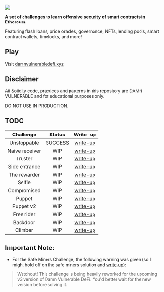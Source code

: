 ![](cover.png)

**A set of challenges to learn offensive security of smart contracts in Ethereum.**

Featuring flash loans, price oracles, governance, NFTs, lending pools, smart contract wallets, timelocks, and more!

## Play

Visit [damnvulnerabledefi.xyz](https://damnvulnerabledefi.xyz)

## Disclaimer

All Solidity code, practices and patterns in this repository are DAMN VULNERABLE and for educational purposes only.

DO NOT USE IN PRODUCTION.

## TODO

| Challenge | Status | Write-up | 
|     :---:      |     :---:      |     :---:      |
| Unstoppable    | SUCCESS     | [write-up](writeups/unstoppable.md)     |
| Naive receiver   | WIP     | [write-up](writeups/naivereceiver.md)  |
| Truster   | WIP     | [write-up](writeups/truster.md)     |
| Side entrance   | WIP     | [write-up](writeups/sideentrance.md)     |
| The rewarder   | WIP     | [write-up](writeups/rewarder.md)     |
| Selfie   | WIP     | [write-up](writeups/selfie.md)     |
| Compromised   | WIP     | [write-up](writeups/compromised.md)     |
| Puppet   | WIP     | [write-up](writeups/puppet.md)     |
| Puppet v2   | WIP     | [write-up](writeups/puppetv2.md)    |
| Free rider   | WIP     | [write-up](writeups/freerider.md)     |
| Backdoor   | WIP     | [write-up](writeups/backdoor.md)     |
| Climber   | WIP     | [write-up](writeups/climber.md)     |

## Important Note:
- For the Safe Miners Challenge, the following warning was given (so I might hold off on the safe miners solution and [write-up](writeups/safeminers.md)):

> Watchout! This challenge is being heavily reworked for the upcoming v3 version of Damn Vulnerable DeFi. You'd better wait for the new version before solving it.

